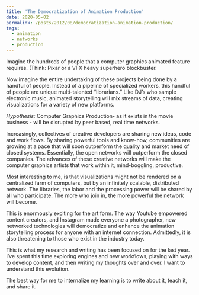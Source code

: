 ```yaml
---
title: 'The Democratization of Animation Production'
date: 2020-05-02
permalink: /posts/2012/08/democratization-animation-production/
tags:
  - animation
  - networks
  - production
---
```



Imagine the hundreds of people that a computer graphics animated feature requires.
(Think: Pixar or a VFX heavy superhero blockbuster.

Now imagine the entire undertaking of these projects being done by a handful of people. Instead of a pipeline of specialized workers, this handful of people are unique multi-talented “librarians.” Like DJ’s who sample electronic music, animated storytelling will mix streams of data, creating visualizations for a variety of new platforms.

*Hypothesis:*
Computer Graphics Production- as it exists in the movie business - will be disrupted by peer based, real time networks.

Increasingly, collectives of creative developers are sharing new ideas, code and work flows. By sharing powerful tools and know-how, communities are growing at a pace that will soon outperform the quality and market need of closed systems. Essentially, the open networks will outperform the closed companies. The advances of these creative networks will make the computer graphics artists that work within it, mind-boggling, productive.

Most interesting to me, is that visualizations might not be rendered on a centralized farm of computers, but by an infinitely scalable, distributed network. The libraries, the labor and the processing power will be shared by all who participate. The more who join in, the more powerful the network will become.

This is enormously exciting for the art form. The way Youtube empowered content creators, and Instagram made everyone a photographer, new networked technologies will democratize and enhance the animation storytelling process for anyone with an internet connection. Admittedly, it is also threatening to those who exist in the industry today.

This is what my research and writing has been focused on for the last year. I’ve spent this time exploring engines and new workflows, playing with ways to develop content, and then writing my thoughts over and over. I want to understand this evolution.

The best way for me to internalize my learning is to write about it, teach it, and share it.
